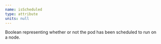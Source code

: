 ```yaml
---
name: isScheduled
type: attribute
units: null
---
```


Boolean representing whether or not the pod has been scheduled to run on a node.